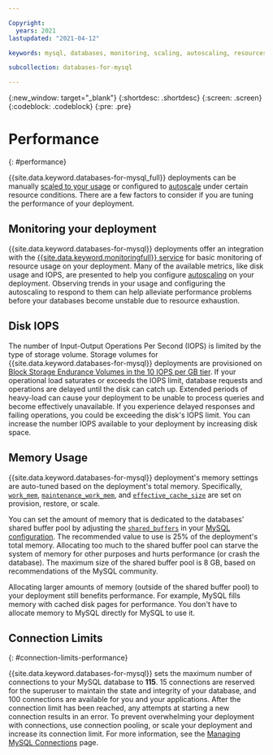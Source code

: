 ```yaml
---

Copyright:
  years: 2021 
lastupdated: "2021-04-12"

keywords: mysql, databases, monitoring, scaling, autoscaling, resources, connection limits

subcollection: databases-for-mysql

---
```


{:new_window: target="_blank"}
{:shortdesc: .shortdesc}
{:screen: .screen}
{:codeblock: .codeblock}
{:pre: .pre}

# Performance
{: #performance}

{{site.data.keyword.databases-for-mysql_full}} deployments can be manually [scaled to your usage](/docs/databases-for-mysql?topic=databases-for-mysql-resources-scaling) or configured to [autoscale](/docs/databases-for-mysql?topic=databases-for-mysql-autoscaling) under certain resource conditions. There are a few factors to consider if you are tuning the performance of your deployment.

## Monitoring your deployment

{{site.data.keyword.databases-for-mysql}} deployments offer an integration with the [{{site.data.keyword.monitoringfull}} service](/docs/databases-for-mysql?topic=databases-for-mysql-monitoring) for basic monitoring of resource usage on your deployment. Many of the available metrics, like disk usage and IOPS, are presented to help you configure [autoscaling](/docs/databases-for-mysql?topic=databases-for-mysql-autoscaling) on your deployment. Observing trends in your usage and configuring the autoscaling to respond to them can help alleviate performance problems before your databases become unstable due to resource exhaustion.

## Disk IOPS

The number of Input-Output Operations Per Second (IOPS) is limited by the type of storage volume. Storage volumes for {{site.data.keyword.databases-for-mysql}} deployments are provisioned on [Block Storage Endurance Volumes in the 10 IOPS per GB tier](/docs/BlockStorage?topic=BlockStorage-orderingthroughConsole#orderingthroughConsoleEndurance). If your operational load saturates or exceeds the IOPS limit, database requests and operations are delayed until the disk can catch up. Extended periods of heavy-load can cause your deployment to be unable to process queries and become effectively unavailable. If you experience delayed responses and failing operations, you could be exceeding the disk's IOPS limit. You can increase the number IOPS available to your deployment by increasing disk space.

## Memory Usage

{{site.data.keyword.databases-for-mysql}} deployment's memory settings are auto-tuned based on the deployment's total memory. Specifically, [`work_mem`](https://www.postgresql.org/docs/current/runtime-config-resource.html#GUC-WORK-MEM), [`maintenance_work_mem`](https://www.postgresql.org/docs/current/runtime-config-resource.html#GUC-MAINTENANCE-WORK-MEM), and [`effective_cache_size`](https://www.postgresql.org/docs/current/runtime-config-query.html#GUC-EFFECTIVE-CACHE-SIZE) are set on provision, restore, or scale. 

You can set the amount of memory that is dedicated to the databases' shared buffer pool by adjusting the [`shared_buffers`](https://www.postgresql.org/docs/current/runtime-config-resource.html#GUC-SHARED-BUFFERS) in your [MySQL configuration](/docs/databases-for-mysql?topic=databases-for-mysql-changing-configuration). The recommended value to use is 25% of the deployment's total memory. Allocating too much to the shared buffer pool can starve the system of memory for other purposes and hurts performance (or crash the database). The maximum size of the shared buffer pool is 8 GB, based on recommendations of the MySQL community.

Allocating larger amounts of memory (outside of the shared buffer pool) to your deployment still benefits performance. For example, MySQL fills memory with cached disk pages for performance. You don't have to allocate memory to MySQL directly for MySQL to use it.

## Connection Limits 
{: #connection-limits-performance}

{{site.data.keyword.databases-for-mysql}} sets the maximum number of connections to your MySQL database to **115**. 15 connections are reserved for the superuser to maintain the state and integrity of your database, and 100 connections are available for you and your applications. After the connection limit has been reached, any attempts at starting a new connection results in an error. To prevent overwhelming your deployment with connections, use connection pooling, or scale your deployment and increase its connection limit. For more information, see the [Managing MySQL Connections](/docs/databases-for-mysql?topic=databases-for-mysql-managing-connections) page.
